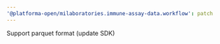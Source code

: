 ```yaml
---
'@platforma-open/milaboratories.immune-assay-data.workflow': patch
---
```


Support parquet format (update SDK)
